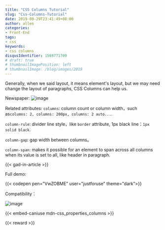 ```yaml
---
title: "CSS Columns Tutorial"
slug: "Css-Columns-Tutorial"
date: 2019-09-29T23:41:49+08:00
author: allen
categories:
- Front-End
tags:
- css
keywords:
- css columns
disqusIdentifier: 1569771709
# draft: true
# thumbnailImagePosition: left
# thumbnailImage: /blog/images/2019
---
```


Generally, when we said layout, it means element's layout, but we may need change the layout of paragraphs, CSS Columns can help us.

<!--more-->

Newspaper:
![image](https://user-images.githubusercontent.com/11868477/65834997-8a20ef80-e2d0-11e9-8629-0e3da07ddf2f.png)

Related attributes:
`columns`: column count or column width，such as`columns: 2, columns: 200px, columns: 2 auto...`.

`column-rule`: divider line style，like `border` attribute, 1px black line：`1px solid black`.

`column-gap`: gap width between columns。

`column-span`: makes it possible for an element to span across all columns when its value is set to all, like header in paragraph.

{{< gad-in-article >}}

Full demo:

{{< codepen pen="VwZOBME" user="justforuse" theme="dark">}}

Compatibility：

![image](https://user-images.githubusercontent.com/11868477/65894911-26381d00-e3dd-11e9-962c-eadc10e11de4.png)


{{< embed-caniuse mdn-css_properties_columns >}}

<!-- {{< embed-caniuse css-placeholder-shown >}} -->
<!-- {{< codepen pen="PKdOpB" user="justforuse" theme="dark">}} -->
<!-- {{< alert warning >}}
xxx
{{< /alert >}} -->
{{< reward >}}
